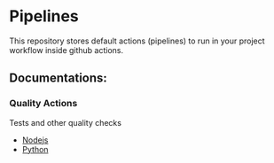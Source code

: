 # Pipelines
This repository stores default actions (pipelines) to run in your project workflow inside github actions.

## Documentations:

### Quality Actions

Tests and other quality checks

- [Nodejs](nodejs-quality)
- [Python](python-quality)
